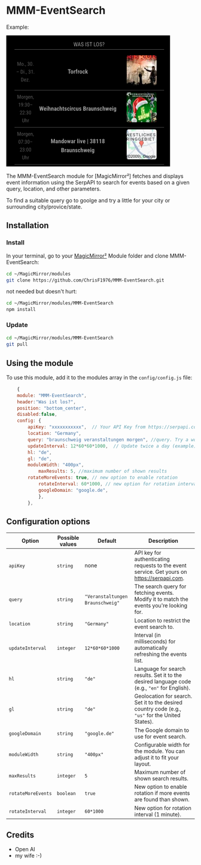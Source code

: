 # MMM-EventSearch

Example:

![Example of MMM-EventSearch](./MMM-EventSearch.png)

The MMM-EventSearch module for [MagicMirror²] fetches and displays event information using the SerpAPI to search for events based on a given query, location, and other parameters.

To find a suitable query go to goolge and try a little for your city or surrounding city/provice/state.


## Installation

### Install

In your terminal, go to your [MagicMirror²][mm] Module folder and clone MMM-EventSearch:

```bash
cd ~/MagicMirror/modules
git clone https://github.com/ChrisF1976/MMM-EventSearch.git
```

not needed but doesn't hurt: 
```bash
cd ~/MagicMirror/modules/MMM-EventSearch
npm install
```

### Update

```bash
cd ~/MagicMirror/modules/MMM-EventSearch
git pull
```

## Using the module

To use this module, add it to the modules array in the `config/config.js` file:

```js
	{
	module: "MMM-EventSearch",
	header:"Was ist los?",
  	position: "bottom_center",
	disabled:false,
 	config: {
		apiKey: "xxxxxxxxxxx",  // Your API Key from https://serpapi.com
		location: "Germany",
		query: "braunschweig veranstaltungen morgen", //query. Try a working query for you on google
		updateInterval: 12*60*60*1000,  // Update twice a day (example)
		hl: "de",
		gl: "de",
		moduleWidth: "400px",
    		maxResults: 5, //maximum number of shown results
		rotateMoreEvents: true, // new option to enable rotation
    		rotateInterval: 60*1000, // new option for rotation interval (1 minute)
    		googleDomain: "google.de",
        	},
        },
```

## Configuration options

Option|Possible values|Default|Description
------|---------------|-------|-----------
`apiKey`|`string`|none|API key for authenticating requests to the event service. Get yours on https://serpapi.com.
`query`|`string`|`"Veranstaltungen Braunschweig"`|The search query for fetching events. Modify it to match the events you're looking for.
`location`|`string`|`"Germany"`|Location to restrict the event search to.
`updateInterval`|`integer`|`12*60*60*1000`|Interval (in milliseconds) for automatically refreshing the events list.
`hl`|`string`|`"de"`|Language for search results. Set it to the desired language code (e.g., `"en"` for English).
`gl`|`string`|`"de"`|Geolocation for search. Set it to the desired country code (e.g., `"us"` for the United States).
`googleDomain`|`string`|`"google.de"`|The Google domain to use for event search.
`moduleWidth`|`string`|`"400px"`|Configurable width for the module. You can adjust it to fit your layout.
`maxResults`|`integer`|`5`|Maximum number of shown search results.
`rotateMoreEvents`|`boolean`|`true`|New option to enable rotation if more events are found than shown.
`rotateInterval`|`integer`|`60*1000`|New option for rotation interval (1 minute).


## Credits
- Open AI
- my wife :-)

[mm]: https://github.com/MagicMirrorOrg/MagicMirror
